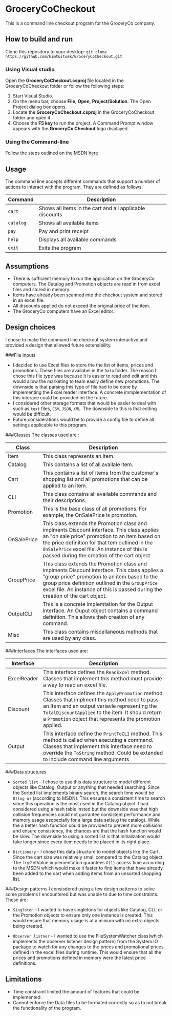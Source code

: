 # GroceryCoCheckout
This is a command line checkout program for the GroceryCo company.

## How to build and run
Clone this repository to your desktop:
`git clone https://github.com/kimtuitoek/GroceryCoCheckout.git`

### Using Visual studio
Open the **GroceryCoCheckout.csproj** file located in the GroceryCoCheckout folder or follow the following steps:

1. Start Visual Studio.
2. On the menu bar, choose **File**, **Open**, **Project/Solution**.
The Open Project dialog box opens.
3. Locate the **GroceryCoCheckout.csproj** in the GroceryCoCheckout folder and open it.
4. Choose the **F5 key** to run the project. A Command Prompt window appears with the **GroceryCo Checkout** logo displayed.

### Using the Command-line
Follow the steps outlined on the MSDN [here](https://msdn.microsoft.com/en-ca/library/78f4aasd.aspx)

## Usage
The command line accepts different commands that support a number of actions to interact with the program. They are defined as follows:

| Command | Description |
| --- | --- |
| `cart` | Shows all items in the cart and all applicable discounts |
| `catalog` | Shows all available items |
| `pay` | Pay and print receipt|
| `help` | Displays all available commands|
| `exit` | Exits the program |

## Assumptions
* There is sufficient memory to run the application on the GroceryCo computers. The Catalog and Promotion objects are read in from excel files and stored in memory.
* Items have already been scanned into the checkout system and stored in an excel file.
* All discounts applied do not exceed the original price of the item.
* The GroceryCo computers have an Excel editor.

## Design choices
I chose to make the command line checkout system interactive and provided a design that allowed future extensibility.

###File inputs
* I decided to use Excel files to store the the list of items, prices and promotions. These files are availabel in the `Data` folder. The reason I chose this file type was because it is easier to read and edit and this would allow the marketing to team easily define new promotions. The downside is that parsing this type of file had to be done by implementing the Excel reader interface. A concrete immplementation of this interace could be provided int the future.
* I considered other storage formats that would be easier to deal with such as `text` files, `CSV`, `JSON`, `XML`. The downside to this is that editing would be difficult.
* Future considerations would be to provide a config file to define all settings applicable to this program.

###Classes
The classes used are :

| Class | Description |
| ---- | ---- |
| Item | This class represents an item. |
| Catalog | This contains a list of all availale item. |
| Cart | This contains a list of items from the customer's shopping list and all promotions that can be applied to an item. |
| CLI | This class contains all available commands and their descriptions. |
| Promotion | This is the base class of all promotions. For example, the OnSalePrice is promotion. |
| OnSalePrice | This class extends the Promotion class and implments Discount interface. This class applies an "on sale price" promotion to an item based on the price definition for that tem outlined in the `OnSalePrice` excel file. An instance of this is passed during the creation of the cart object. |
| GroupPrice | This class extends the Promotion class and implments Discount interface. This class applies a "group price" promotion to an item based to the group price definition outlined in the `GroupPrice` excel file. An instance of this is passed during the creation of the cart object. |
| OutputCLI | This is a concrete implemtation for the Output interface. An Ouput object contains a command definition. This allows theh creation of any command. |
| Misc | This class contains miscellaneous methods that are used by any class. |

###Interfaces
The interfaces used are:

| Interface | Description |
| --- | --- |
| ExcelReader | This interface defines the `ReadExcel` method. Classes that implement this method must provide a way to read an excel file. |
| Discount | This interface defines the `ApplyPromotion` method. Classes that implment this method need to pass an Item and an output variavle representing the `TotalDiscountApplied` to the item. It should return a `Promotion` object that represents the promotion applied. |
| Output | This interface define the `PrintToCLI` method. This method is called when executing a command. Classes that implement this interface need to override the `ToString` method.  Could be extended to include command line arguments|

###Data structures
* `Sorted list` - I chose to use this data structure to model different objects like Catalog, Output or anything that needed searching. Since the Sorted list implements binary search, the search time would be `O(log n)` (according to MSDN). This ensures a consistent time to search since this operation is the most used in the Catalog object.
 I had considered using a hash table insted but the downside was that high collision frequencies could not gurrantee consistent performance and memory usage escpecially for a large data set(e.g the catalog). While the a better hash function could be provided to prevent more collisions and ensure consistency, the chances are that the hash function would be slow.
 The downside to using a sorted list is that initialization would take longer since every item needs to be placed in its right place.

* `Dictionary` - I chose this data structure to model objects like the Cart. Since the cart size was relatively small compared to the Catalog object. The TryGetValue implementation gurantees `O(1)` access time according to the MSDN which would make it faster to find items that have already been added to the cart when adding items from an unsorted shopping list.

###Design patterns
I consisdered using a few design patterns to solve some problems I encountered but was unable to due to time constraints. These are:
* `Singleton` - I wanted to have singletons for objects like Catalog, CLI, or the Promotion objects to ensure only one instance is created. This would ensure that memory usage is at a minium with no extra objects being created.

* `Observer listner` - I wanted to use the FileSystemWatcher class(which implements the observer listener design pattern) from the System.IO package to watch for any changes to the prices and promotional prices defined in the excel files during runtime. This would ensure that all the prices and promotions defined in memory were the latest price definitions.

## Limitations
* Time constraint limited the amount of features that could be implemented.
* Cannot enforce the Data files to be formated correctly so as to not break the functionality of the program.

